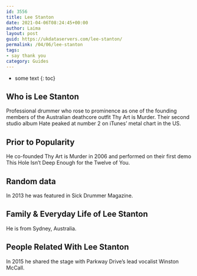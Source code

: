 ```yaml
---
id: 3556
title: Lee Stanton
date: 2021-04-06T08:24:45+00:00
author: Laima
layout: post
guid: https://ukdataservers.com/lee-stanton/
permalink: /04/06/lee-stanton
tags:
- say thank you
category: Guides
---
```


* some text
{: toc}


## Who is Lee Stanton
                  
                  
                  
Professional drummer who rose to prominence as one of the founding members of the Australian deathcore outfit Thy Art is Murder. Their second studio album Hate peaked at number 2 on iTunes&#8217; metal chart in the US.
                  
              
            
              
            
                
                
                
## Prior to Popularity
                  
                  
                  
He co-founded Thy Art is Murder in 2006 and performed on their first demo This Hole Isn&#8217;t Deep Enough for the Twelve of You.
                  
              
            
              
            
                
                
                
## Random data
                  
                  
                  
In 2013 he was featured in Sick Drummer Magazine.
                  
              
            
              
            
                
                
                
## Family & Everyday Life of Lee Stanton
                  
                  
                  
He is from Sydney, Australia.
                  
              
            
              
            
                
                
                
## People Related With Lee Stanton
                  
                  
                  
In 2015 he shared the stage with Parkway Drive&#8217;s lead vocalist Winston McCall.
                  
              
            
              
            
                
              
            
              
              
            
            
              
            
          
          
          